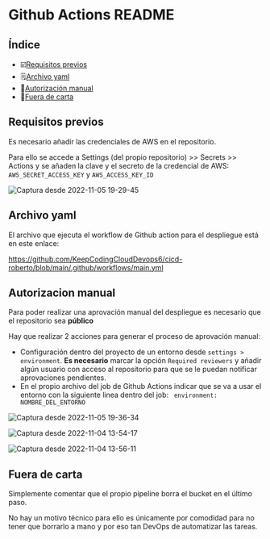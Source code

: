 # Github Actions README

## Índice
- :ballot_box_with_check:[Requisitos previos](#requisitos-previos)
- :spiral_notepad:[Archivo yaml](#archivo-yaml)
- :cop:[Autorización manual](#autorizacion-manual)
- :hamburger:[Fuera de carta](#fuera-de-carta)

## Requisitos previos

Es necesario añadir las credenciales de AWS en el repositorio.

Para ello se accede a Settings (del propio repositorio) >> Secrets >> Actions y se añaden la clave y el secreto de la credencial de AWS: `AWS_SECRET_ACCESS_KEY` y `AWS_ACCESS_KEY_ID`


![Captura desde 2022-11-05 19-29-45](https://user-images.githubusercontent.com/2046110/200135499-0dd609c6-7378-4141-a638-5b63ec4ba356.png)



## Archivo yaml

El archivo que ejecuta el workflow de Github action para el despliegue está en este enlace:

https://github.com/KeepCodingCloudDevops6/cicd-roberto/blob/main/.github/workflows/main.yml

## Autorizacion manual

Para poder realizar una aprovación manual del despliegue  es necesario que el repositorio sea **público**

Hay que realizar 2 acciones para generar el proceso de aprovación manual:

- Configuración dentro del proyecto de un entorno desde `settings > environment`. **Es necesario** marcar la opción `Required reviewers` y añadir algún usuario con acceso al repositorio para que se le puedan notificar aprovaciones pendientes. 
- En el propio archivo del job de Github Actions indicar que se va a usar el entorno con la siguiente linea dentro del job: ` environment: NOMBRE_DEL_ENTORNO`

![Captura desde 2022-11-05 19-36-34](https://user-images.githubusercontent.com/2046110/200135671-957bc2d6-19c9-49e4-a9d4-f3b89ccf30ce.png)

![Captura desde 2022-11-04 13-54-17](https://user-images.githubusercontent.com/2046110/200135710-5ae285d0-bb22-4a96-addc-8b6e499a7d46.png)

![Captura desde 2022-11-04 13-56-11](https://user-images.githubusercontent.com/2046110/200135714-5d2c1308-4fb4-4648-b548-7c118db057ee.png)



## Fuera de carta

Simplemente comentar que el propio pipeline borra el bucket en el último paso.

No hay un motivo técnico para ello es únicamente por comodidad para no tener que borrarlo a mano y por eso tan DevOps de automatizar las tareas.


